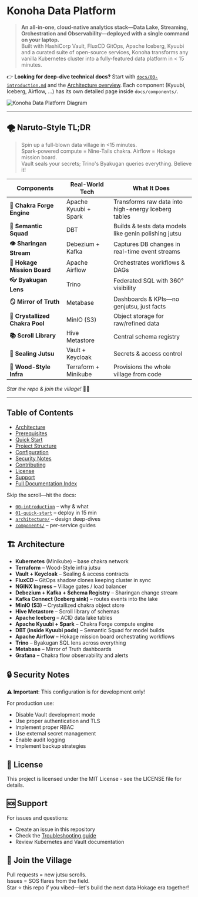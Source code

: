 # Konoha Data Platform

> **An all-in-one, cloud-native analytics stack—Data Lake, Streaming, Orchestration and Observability—deployed with a single command on your laptop.**  
> Built with HashiCorp Vault, FluxCD GitOps, Apache Iceberg, Kyuubi and a curated suite of open-source services, Konoha transforms any vanilla Kubernetes cluster into a fully-featured data platform in < 15 minutes.

👉 **Looking for deep-dive technical docs?** Start with [`docs/00-introduction.md`](docs/00-introduction.md) and the [Architecture overview](docs/architecture/overview.md). Each component (Kyuubi, Iceberg, Airflow, …) has its own detailed page inside `docs/components/`.

![Konoha Data Platform Diagram](imgs/Konoha%20Data%20Platform.png)

---

## 🌪️ Naruto-Style TL;DR

> Spin up a full-blown data village in <15 minutes.  
> Spark-powered compute = Nine-Tails chakra. Airflow = Hokage mission board.  
> Vault seals your secrets; Trino's Byakugan queries everything. Believe it!

| Components | Real-World Tech | What It Does |
|--------------|----------------|--------------|
| **🐉 Chakra Forge Engine** | Apache Kyuubi + Spark | Transforms raw data into high-energy Iceberg tables |
| **👥 Semantic Squad** | DBT | Builds & tests data models like genin polishing jutsu |
| **👁️ Sharingan Stream** | Debezium + Kafka | Captures DB changes in real-time event streams |
| **📜 Hokage Mission Board** | Apache Airflow | Orchestrates workflows & DAGs |
| **👓 Byakugan Lens** | Trino | Federated SQL with 360° visibility |
| **🪞 Mirror of Truth** | Metabase | Dashboards & KPIs—no genjutsu, just facts |
| **💎 Crystallized Chakra Pool** | MinIO (S3) | Object storage for raw/refined data |
| **📚 Scroll Library** | Hive Metastore | Central schema registry |
| **🔐 Sealing Jutsu** | Vault + Keycloak | Secrets & access control |
| **🌳 Wood-Style Infra** | Terraform + Minikube | Provisions the whole village from code |

*Star the repo & join the village!* 🏯✨

---
## Table of Contents
- [Architecture](#-architecture)
- [Prerequisites](#-prerequisites)
- [Quick Start](#-quick-start-end-to-end-deployment)
- [Project Structure](#-project-structure)
- [Configuration](#-configuration)
- [Security Notes](#-security-notes)
- [Contributing](#-contributing)
- [License](#-license)
- [Support](#-support)
- [Full Documentation Index](docs/00-introduction.md)

Skip the scroll—hit the docs:

- [`00-introduction`](docs/00-introduction.md) – why & what  
- [`01-quick-start`](docs/01-quick-start.md) – deploy in 15 min  
- [`architecture/`](docs/architecture/) – design deep-dives  
- [`components/`](docs/components/) – per-service guides  

## 🏗️ Architecture

- **Kubernetes** (Minikube) – base chakra network
- **Terraform** – Wood-Style infra jutsu
- **Vault + Keycloak** – Sealing & access contracts
- **FluxCD** – GitOps shadow clones keeping cluster in sync
- **NGINX Ingress** – Village gates / load balancer
- **Debezium + Kafka + Schema Registry** – Sharingan change stream
- **Kafka Connect (Iceberg sink)** – routes events into the lake
- **MinIO (S3)** – Crystallized chakra object store
- **Hive Metastore** – Scroll library of schemas
- **Apache Iceberg** – ACID data lake tables
- **Apache Kyuubi + Spark** – Chakra Forge compute engine
- **DBT (inside Kyuubi pods)** – Semantic Squad for model builds
- **Apache Airflow** – Hokage mission board orchestrating workflows
- **Trino** – Byakugan SQL lens across everything
- **Metabase** – Mirror of Truth dashboards
- **Grafana** – Chakra flow observability and alerts

## 🔒 Security Notes

⚠️ **Important**: This configuration is for development only!

For production use:
- Disable Vault development mode
- Use proper authentication and TLS
- Implement proper RBAC
- Use external secret management
- Enable audit logging
- Implement backup strategies

## 📄 License

This project is licensed under the MIT License - see the LICENSE file for details.

## 🆘 Support

For issues and questions:
- Create an issue in this repository
- Check the [Troubleshooting guide](docs/ops/troubleshooting.md)
- Review Kubernetes and Vault documentation 

## 💬 Join the Village
Pull requests = new jutsu scrolls.  
Issues = SOS flares from the field.  
Star ⭐ this repo if you vibed—let's build the next data Hokage era together! 